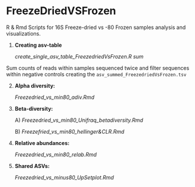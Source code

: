 # FreezeDriedVSFrozen
R & Rmd Scripts for 16S Freeze-dried vs -80 Frozen samples analysis and visualizations.

1. **Creating asv-table**
   
   *create_single_asv_table_FreezedriedVsFrozen.R sum*

Sum counts of reads within samples sequenced twice and filter sequences within negative controls creating the `asv_summed_FreezedriedVsFrozen.tsv`

2) **Alpha diversity:**

   *Freezedried_vs_min80_adiv.Rmd*
   

3) **Beta-diversity:**

   A) *Freezedried_vs_min80_Unifraq_betadiversity.Rmd* 

   B) *Freezefried_vs_min80_hellinger&CLR.Rmd*
   
   
4) **Relative abundances:**

   *Freezedried_vs_min80_relab.Rmd*
   

5) **Shared ASVs:**

   *Freezedried_vs_minus80_UpSetplot.Rmd*
